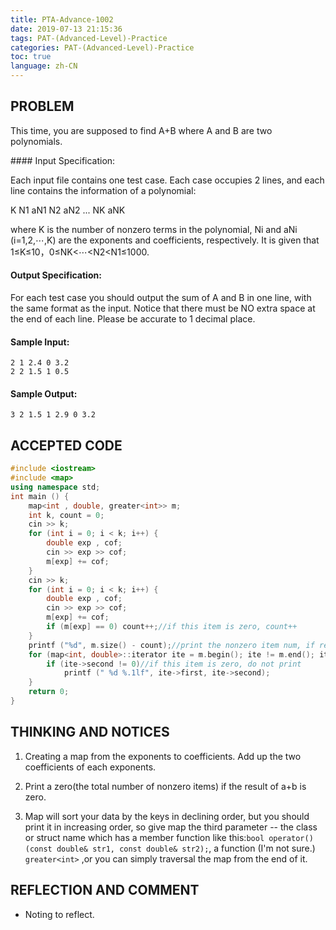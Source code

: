 ```yaml
---
title: PTA-Advance-1002
date: 2019-07-13 21:15:36
tags: PAT-(Advanced-Level)-Practice
categories: PAT-(Advanced-Level)-Practice
toc: true
language: zh-CN
---
```


## PROBLEM

This time, you are supposed to find A+B where A and B are two polynomials.

#### Input Specification:

Each input file contains one test case. Each case occupies 2 lines, and each line contains the information of a polynomial:

K N1 aN1 N2 aN2 ... NK aNK

where K is the number of nonzero terms in the polynomial, Ni and aNi (i=1,2,⋯,K) are the exponents and coefficients, respectively. It is given that 1≤K≤10，0≤NK<⋯<N2<N1≤1000.

#### Output Specification:

For each test case you should output the sum of A and B in one line, with the same format as the input. Notice that there must be NO extra space at the end of each line. Please be accurate to 1 decimal place.

#### Sample Input:

```
2 1 2.4 0 3.2
2 2 1.5 1 0.5
```

#### Sample Output:

```
3 2 1.5 1 2.9 0 3.2
```

## ACCEPTED CODE
```c++
#include <iostream>
#include <map>
using namespace std;
int main () {
	map<int , double, greater<int>> m;
	int k, count = 0;
	cin >> k;
	for (int i = 0; i < k; i++) {
		double exp , cof;
		cin >> exp >> cof;
		m[exp] += cof;
	}
	cin >> k;
	for (int i = 0; i < k; i++) {
		double exp , cof;
		cin >> exp >> cof;
		m[exp] += cof;
		if (m[exp] == 0) count++;//if this item is zero, count++
	}
	printf ("%d", m.size() - count);//print the nonzero item num, if result is zero, print zero
	for (map<int, double>::iterator ite = m.begin(); ite != m.end(); ite++) {
		if (ite->second != 0)//if this item is zero, do not print
			printf (" %d %.1lf", ite->first, ite->second);
	}
	return 0;
}
```
## THINKING AND NOTICES

1.  Creating a map from the exponents to coefficients. Add up the two coefficients of each exponents.
    
2.  Print a zero(the total number of nonzero items) if the result of a+b is zero.
    
3.  Map will sort your data by the keys in declining order, but you should print it in increasing order, so give map the third parameter -- the class or struct name which has a member function like this:`bool operator() (const double& str1, const double& str2);`, a function (I'm not sure.) `greater<int>` ,or you can simply traversal the map from the end of it.

## REFLECTION AND COMMENT

-   Noting to reflect.
